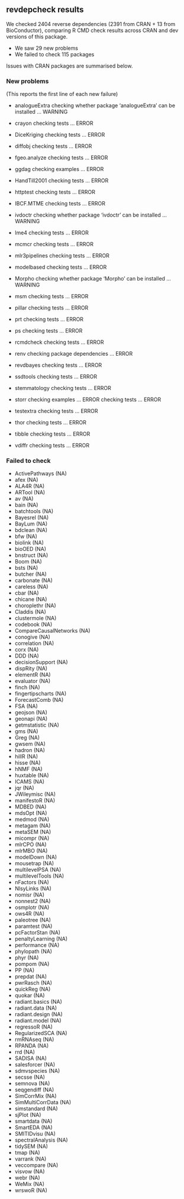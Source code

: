 ## revdepcheck results

We checked 2404 reverse dependencies (2391 from CRAN + 13 from BioConductor), comparing R CMD check results across CRAN and dev versions of this package.

 * We saw 29 new problems
 * We failed to check 115 packages

Issues with CRAN packages are summarised below.

### New problems
(This reports the first line of each new failure)

* analogueExtra
  checking whether package ‘analogueExtra’ can be installed ... WARNING

* crayon
  checking tests ... ERROR

* DiceKriging
  checking tests ... ERROR

* diffobj
  checking tests ... ERROR

* fgeo.analyze
  checking tests ... ERROR

* ggdag
  checking examples ... ERROR

* HandTill2001
  checking tests ... ERROR

* httptest
  checking tests ... ERROR

* IBCF.MTME
  checking tests ... ERROR

* ivdoctr
  checking whether package ‘ivdoctr’ can be installed ... WARNING

* lme4
  checking tests ... ERROR

* mcmcr
  checking tests ... ERROR

* mlr3pipelines
  checking tests ... ERROR

* modelbased
  checking tests ... ERROR

* Morpho
  checking whether package ‘Morpho’ can be installed ... WARNING

* msm
  checking tests ... ERROR

* pillar
  checking tests ... ERROR

* prt
  checking tests ... ERROR

* ps
  checking tests ... ERROR

* rcmdcheck
  checking tests ... ERROR

* renv
  checking package dependencies ... ERROR

* revdbayes
  checking tests ... ERROR

* ssdtools
  checking tests ... ERROR

* stemmatology
  checking tests ... ERROR

* storr
  checking examples ... ERROR
  checking tests ... ERROR

* testextra
  checking tests ... ERROR

* thor
  checking tests ... ERROR

* tibble
  checking tests ... ERROR

* vdiffr
  checking tests ... ERROR

### Failed to check

* ActivePathways        (NA)
* afex                  (NA)
* ALA4R                 (NA)
* ARTool                (NA)
* av                    (NA)
* bain                  (NA)
* batchtools            (NA)
* Bayesrel              (NA)
* BayLum                (NA)
* bdclean               (NA)
* bfw                   (NA)
* biolink               (NA)
* bioOED                (NA)
* bnstruct              (NA)
* Boom                  (NA)
* bsts                  (NA)
* butcher               (NA)
* carbonate             (NA)
* careless              (NA)
* cbar                  (NA)
* chicane               (NA)
* choroplethr           (NA)
* Claddis               (NA)
* clustermole           (NA)
* codebook              (NA)
* CompareCausalNetworks (NA)
* conogive              (NA)
* correlation           (NA)
* corx                  (NA)
* DDD                   (NA)
* decisionSupport       (NA)
* dispRity              (NA)
* elementR              (NA)
* evaluator             (NA)
* finch                 (NA)
* fingertipscharts      (NA)
* ForecastComb          (NA)
* FSA                   (NA)
* geojson               (NA)
* geonapi               (NA)
* getmstatistic         (NA)
* gms                   (NA)
* Greg                  (NA)
* gwsem                 (NA)
* hadron                (NA)
* hillR                 (NA)
* hisse                 (NA)
* hNMF                  (NA)
* huxtable              (NA)
* ICAMS                 (NA)
* jqr                   (NA)
* JWileymisc            (NA)
* manifestoR            (NA)
* MDBED                 (NA)
* mdsOpt                (NA)
* medmod                (NA)
* metagam               (NA)
* metaSEM               (NA)
* micompr               (NA)
* mlrCPO                (NA)
* mlrMBO                (NA)
* modelDown             (NA)
* mousetrap             (NA)
* multilevelPSA         (NA)
* multilevelTools       (NA)
* nFactors              (NA)
* NlsyLinks             (NA)
* nomisr                (NA)
* nonnest2              (NA)
* osmplotr              (NA)
* ows4R                 (NA)
* paleotree             (NA)
* paramtest             (NA)
* pcFactorStan          (NA)
* penaltyLearning       (NA)
* performance           (NA)
* phylopath             (NA)
* phyr                  (NA)
* pompom                (NA)
* PP                    (NA)
* prepdat               (NA)
* pwrRasch              (NA)
* quickReg              (NA)
* quokar                (NA)
* radiant.basics        (NA)
* radiant.data          (NA)
* radiant.design        (NA)
* radiant.model         (NA)
* regressoR             (NA)
* RegularizedSCA        (NA)
* rmRNAseq              (NA)
* RPANDA                (NA)
* rrd                   (NA)
* SADISA                (NA)
* salesforcer           (NA)
* sdmvspecies           (NA)
* secsse                (NA)
* semnova               (NA)
* seqgendiff            (NA)
* SimCorrMix            (NA)
* SimMultiCorrData      (NA)
* simstandard           (NA)
* sjPlot                (NA)
* smartdata             (NA)
* SmartEDA              (NA)
* SMITIDvisu            (NA)
* spectralAnalysis      (NA)
* tidySEM               (NA)
* tmap                  (NA)
* varrank               (NA)
* veccompare            (NA)
* visvow                (NA)
* webr                  (NA)
* WeMix                 (NA)
* wrswoR                (NA)
